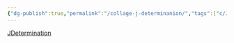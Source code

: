 ```yaml
---
{"dg-publish":true,"permalink":"/collage-j-determinanion/","tags":["c/JA","c/series","c/portrait","c/abstract","c/colorfull","c/woman","c/glasses","c/face"],"created":"2024-01-04T19:01:15.736-05:00","updated":"2024-01-04T19:01:53.505-05:00"}
---
```



[JDetermination](https://www.instagram.com/p/CVx0wHprnLy/)
